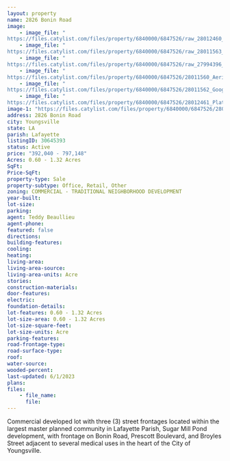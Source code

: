 ```yaml
---
layout: property
name: 2826 Bonin Road
image:
    - image_file: "https://files.catylist.com/files/property/6840000/6847526/raw_28012460_Plat___2826_Bonin_Rd___Teddy.pdf.pdf"
    - image_file: "https://files.catylist.com/files/property/6840000/6847526/raw_28011563_Flyer___2826_Bonin_Rd___Teddy.pdf"
    - image_file: "https://files.catylist.com/files/property/6840000/6847526/raw_27994396_Flood___2826_Bonin_Rd___Teddy.pdf"
    - image_file: "https://files.catylist.com/files/property/6840000/6847526/28011560_Aerial____2826_Bonin_Rd___Teddy.jpg"
    - image_file: "https://files.catylist.com/files/property/6840000/6847526/28011562_Google_Map___2826_Bonin_Rd___Teddy.png"
    - image_file: "https://files.catylist.com/files/property/6840000/6847526/28012461_Plat___2826_Bonin_Rd___Teddy.pdf.png"
image-1: "https://files.catylist.com/files/property/6840000/6847526/28011561_Aerial_2___2826_Bonin_Rd___Teddy.png"
address: 2826 Bonin Road
city: Youngsville
state: LA
parish: Lafayette
listingID: 30645393
status: Active
price: "392,040 - 797,148"
Acres: 0.60 - 1.32 Acres
SqFt:
Price-SqFt:
property-type: Sale
property-subtype: Office, Retail, Other
zoning: COMMERCIAL - TRADITIONAL NEIGHBORHOOD DEVELOPMENT
year-built:
lot-size:
parking:
agent: Teddy Beaullieu
agent-phone:
featured: false
directions:
building-features:
cooling:
heating:
living-area:
living-area-source:
living-area-units: Acre
stories:
construction-materials:
door-features:
electric:
foundation-details:
lot-features: 0.60 - 1.32 Acres
lot-size-area: 0.60 - 1.32 Acres
lot-size-square-feet:
lot-size-units: Acre
parking-features:
road-frontage-type:
road-surface-type:
roof:
water-source:
wooded-percent:
last-updated: 6/1/2023
plans:
files:
    - file_name:
      file:
---
```

Commercial developed lot with three (3) street frontages located within the largest master planned community in Lafayette Parish, Sugar Mill Pond development, with frontage on Bonin Road, Prescott Boulevard, and Broyles Street adjacent to several medical uses in the heart of the City of Youngsville.
